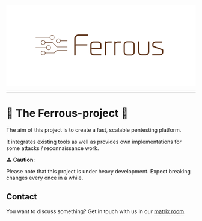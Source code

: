 ![ferrous](./assets/ferrous.png)

---

# :octopus: The Ferrous-project :octopus:

The aim of this project is to create a fast, scalable pentesting platform.

It integrates existing tools as well as provides own implementations
for some attacks / reconnaissance work.

️:warning: **Caution**:

Please note that this project is under heavy development.
Expect breaking changes every once in a while.

## Contact

You want to discuss something? Get in touch with us in our [matrix
room](https://matrix.to/#/#ferrous:matrix.hopfenspace.org).